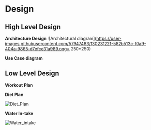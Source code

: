 # Design

## High Level Design 
**Architecture Design**
![Architectural diagram](https://user-images.githubusercontent.com/57947483/130231221-582b513c-f0a9-404a-9865-d7efce31a989.png= 250*250)

**Use Case diagram**

## Low Level Design 

**Workout Plan**



**Diet Plan**

![Diet_Plan](https://github.com/99Pp/SDLC_Team4_HealthyMe/blob/main/2_Architecture/Diet%20plan%20flowchart.PNG)

**Water In-take**

![Water_intake](https://user-images.githubusercontent.com/57947483/130231390-1b5649ee-712a-4b0d-903e-11164bcafb09.jpeg)
